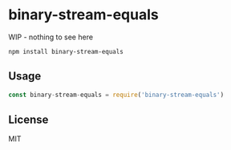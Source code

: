 # binary-stream-equals

WIP - nothing to see here

```
npm install binary-stream-equals
```

## Usage

``` js
const binary-stream-equals = require('binary-stream-equals')
```

## License

MIT
